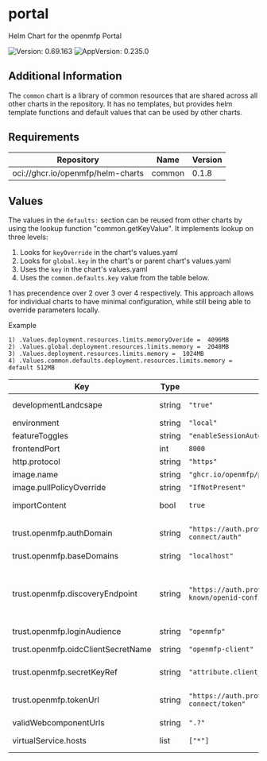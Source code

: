 # portal

Helm Chart for the openmfp Portal

![Version: 0.69.163](https://img.shields.io/badge/Version-0.69.163-informational?style=flat-square) ![AppVersion: 0.235.0](https://img.shields.io/badge/AppVersion-0.235.0-informational?style=flat-square)

## Additional Information

The `common` chart is a library of common resources that are shared across all other charts in the repository. It has no templates, but provides helm template functions and default values that can be used by other charts.

## Requirements

| Repository | Name | Version |
|------------|------|---------|
| oci://ghcr.io/openmfp/helm-charts | common | 0.1.8 |

## Values

The values in the `defaults:` section can be reused from other charts by using the lookup function "common.getKeyValue". It implements lookup on three levels:

1. Looks for `keyOverride` in the chart's values.yaml
2. Looks for `global.key` in the chart's or parent chart's values.yaml
3. Uses the `key` in the chart's values.yaml
4. Uses the `common.defaults.key` value from the table below.

1 has precendence over 2 over 3 over 4 respectively. This approach allows for individual charts to have minimal configuration, while still being able to override parameters locally.

Example
```
1) .Values.deployment.resources.limits.memoryOveride =  4096MB
2) .Values.global.deployment.resources.limits.memory =  2048MB
3) .Values.deployment.resources.limits.memory =  1024MB
4) .Values.common.defaults.deployment.resources.limits.memory = default 512MB
```

| Key | Type | Default | Description |
|-----|------|---------|-------------|
| developmentLandcsape | string | `"true"` | development landscape toggle |
| environment | string | `"local"` | environment |
| featureToggles | string | `"enableSessionAutoRefresh=true"` |  |
| frontendPort | int | `8000` | frontend port |
| http.protocol | string | `"https"` | protocol |
| image.name | string | `"ghcr.io/openmfp/portal"` |  |
| image.pullPolicyOverride | string | `"IfNotPresent"` |  |
| importContent | bool | `true` | import content toggle |
| trust.openmfp.authDomain | string | `"https://auth.provider.external/realms/openmfp/protocol/openid-connect/auth"` | auth domain (if discoveryEndpoint is not specified) |
| trust.openmfp.baseDomains | string | `"localhost"` | base domains |
| trust.openmfp.discoveryEndpoint | string | `"https://auth.provider.external/realms/master/.well-known/openid-configuration"` | discovery endpoint (if specified, authDomain and tokenUrl are not required) |
| trust.openmfp.loginAudience | string | `"openmfp"` | login audience |
| trust.openmfp.oidcClientSecretName | string | `"openmfp-client"` | oidc client secret name |
| trust.openmfp.secretKeyRef | string | `"attribute.client_secret"` | secret key reference |
| trust.openmfp.tokenUrl | string | `"https://auth.provider.external/realms/openmfp/protocol/openid-connect/token"` | token url (if discoveryEndpoint is not specified) |
| validWebcomponentUrls | string | `".?"` |  |
| virtualService.hosts | list | `["*"]` | virtual service hosts |
